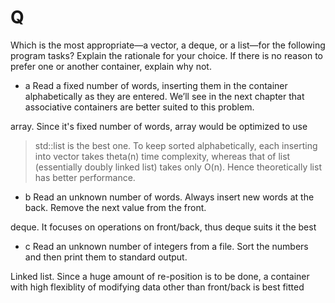 # Q
Which is the most appropriate—a vector, a deque, or a
list—for the following program tasks? Explain the rationale for your choice.
If there is no reason to prefer one or another container, explain why not.

- a
Read a fixed number of words, inserting them in the container
alphabetically as they are entered. We’ll see in the next chapter that
associative containers are better suited to this problem.

array. Since it's fixed number of words, array would be optimized to use
>std::list is the best one. To keep sorted alphabetically, 
>each inserting into vector takes theta(n) time complexity, 
>whereas that of list (essentially doubly linked list) takes only O(n). 
>Hence theoretically list has better performance.

- b
Read an unknown number of words. Always insert new words at the
back. Remove the next value from the front.

deque. It focuses on operations on front/back, thus deque suits it the best

- c
Read an unknown number of integers from a file. Sort the numbers and
then print them to standard output.

Linked list. Since a huge amount of re-position is to be done, a container with 
high flexiblity of modifying data other than front/back is best fitted